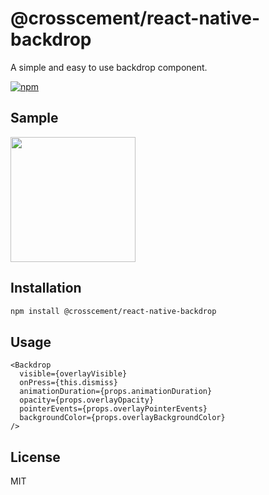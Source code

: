 # @crosscement/react-native-backdrop

A simple and easy to use backdrop component.

[![npm](https://img.shields.io/npm/v/@crosscement/react-native-backdrop)](https://www.npmjs.com/package/@crosscement/react-native-backdrop)

## Sample

<img src="./demo.gif" width="200" />

## Installation

```sh
npm install @crosscement/react-native-backdrop
```

## Usage

```tsx
<Backdrop
  visible={overlayVisible}
  onPress={this.dismiss}
  animationDuration={props.animationDuration}
  opacity={props.overlayOpacity}
  pointerEvents={props.overlayPointerEvents}
  backgroundColor={props.overlayBackgroundColor}
/>
```

## License

MIT
